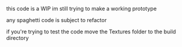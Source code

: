 this code is a WIP
im still trying to make a working prototype

any spaghetti code is subject to refactor

if you're trying to test the code move the Textures folder to the build directory